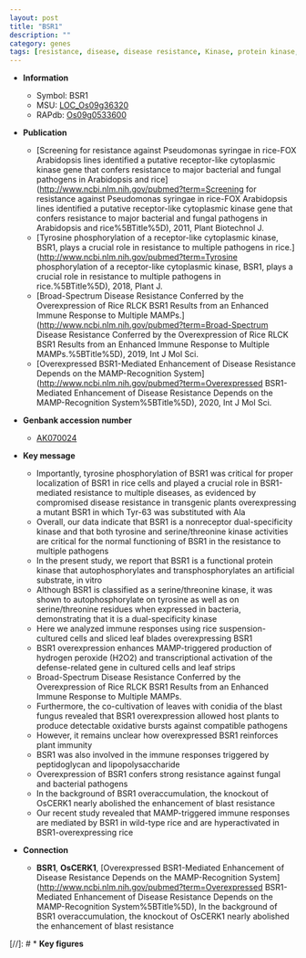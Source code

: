 ```yaml
---
layout: post
title: "BSR1"
description: ""
category: genes
tags: [resistance, disease, disease resistance, Kinase, protein kinase, leaf, oxidative, blast, immunity, immune response, broad-spectrum disease resistance, blast resistance]
---
```


* **Information**  
    + Symbol: BSR1  
    + MSU: [LOC_Os09g36320](http://rice.uga.edu/cgi-bin/ORF_infopage.cgi?orf=LOC_Os09g36320)  
    + RAPdb: [Os09g0533600](http://rapdb.dna.affrc.go.jp/viewer/gbrowse_details/irgsp1?name=Os09g0533600)  

* **Publication**  
    + [Screening for resistance against Pseudomonas syringae in rice-FOX Arabidopsis lines identified a putative receptor-like cytoplasmic kinase gene that confers resistance to major bacterial and fungal pathogens in Arabidopsis and rice](http://www.ncbi.nlm.nih.gov/pubmed?term=Screening for resistance against Pseudomonas syringae in rice-FOX Arabidopsis lines identified a putative receptor-like cytoplasmic kinase gene that confers resistance to major bacterial and fungal pathogens in Arabidopsis and rice%5BTitle%5D), 2011, Plant Biotechnol J.
    + [Tyrosine phosphorylation of a receptor-like cytoplasmic kinase, BSR1, plays a crucial role in resistance to multiple pathogens in rice.](http://www.ncbi.nlm.nih.gov/pubmed?term=Tyrosine phosphorylation of a receptor-like cytoplasmic kinase, BSR1, plays a crucial role in resistance to multiple pathogens in rice.%5BTitle%5D), 2018, Plant J.
    + [Broad-Spectrum Disease Resistance Conferred by the Overexpression of Rice RLCK BSR1 Results from an Enhanced Immune Response to Multiple MAMPs.](http://www.ncbi.nlm.nih.gov/pubmed?term=Broad-Spectrum Disease Resistance Conferred by the Overexpression of Rice RLCK BSR1 Results from an Enhanced Immune Response to Multiple MAMPs.%5BTitle%5D), 2019, Int J Mol Sci.
    + [Overexpressed BSR1-Mediated Enhancement of Disease Resistance Depends on the MAMP-Recognition System](http://www.ncbi.nlm.nih.gov/pubmed?term=Overexpressed BSR1-Mediated Enhancement of Disease Resistance Depends on the MAMP-Recognition System%5BTitle%5D), 2020, Int J Mol Sci.

* **Genbank accession number**  
    + [AK070024](http://www.ncbi.nlm.nih.gov/nuccore/AK070024)

* **Key message**  
    + Importantly, tyrosine phosphorylation of BSR1 was critical for proper localization of BSR1 in rice cells and played a crucial role in BSR1-mediated resistance to multiple diseases, as evidenced by compromised disease resistance in transgenic plants overexpressing a mutant BSR1 in which Tyr-63 was substituted with Ala
    + Overall, our data indicate that BSR1 is a nonreceptor dual-specificity kinase and that both tyrosine and serine/threonine kinase activities are critical for the normal functioning of BSR1 in the resistance to multiple pathogens
    + In the present study, we report that BSR1 is a functional protein kinase that autophosphorylates and transphosphorylates an artificial substrate, in vitro
    + Although BSR1 is classified as a serine/threonine kinase, it was shown to autophosphorylate on tyrosine as well as on serine/threonine residues when expressed in bacteria, demonstrating that it is a dual-specificity kinase
    + Here we analyzed immune responses using rice suspension-cultured cells and sliced leaf blades overexpressing BSR1
    + BSR1 overexpression enhances MAMP-triggered production of hydrogen peroxide (H2O2) and transcriptional activation of the defense-related gene in cultured cells and leaf strips
    + Broad-Spectrum Disease Resistance Conferred by the Overexpression of Rice RLCK BSR1 Results from an Enhanced Immune Response to Multiple MAMPs.
    + Furthermore, the co-cultivation of leaves with conidia of the blast fungus revealed that BSR1 overexpression allowed host plants to produce detectable oxidative bursts against compatible pathogens
    + However, it remains unclear how overexpressed BSR1 reinforces plant immunity
    + BSR1 was also involved in the immune responses triggered by peptidoglycan and lipopolysaccharide
    + Overexpression of BSR1 confers strong resistance against fungal and bacterial pathogens
    + In the background of BSR1 overaccumulation, the knockout of OsCERK1 nearly abolished the enhancement of blast resistance
    + Our recent study revealed that MAMP-triggered immune responses are mediated by BSR1 in wild-type rice and are hyperactivated in BSR1-overexpressing rice

* **Connection**  
    + __BSR1__, __OsCERK1__, [Overexpressed BSR1-Mediated Enhancement of Disease Resistance Depends on the MAMP-Recognition System](http://www.ncbi.nlm.nih.gov/pubmed?term=Overexpressed BSR1-Mediated Enhancement of Disease Resistance Depends on the MAMP-Recognition System%5BTitle%5D),  In the background of BSR1 overaccumulation, the knockout of OsCERK1 nearly abolished the enhancement of blast resistance

[//]: # * **Key figures**  


